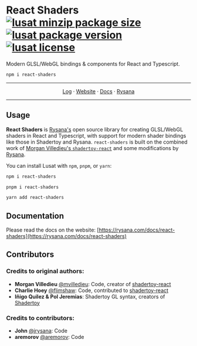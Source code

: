 # **React Shaders** [![lusat minzip package size](https://img.shields.io/bundlephobia/minzip/react-shaders?label=zipped)](https://www.npmjs.com/package/react-shaders) [![lusat package version](https://img.shields.io/npm/v/react-shaders.svg?colorB=green)](https://www.npmjs.com/package/react-shaders) [![lusat license](https://img.shields.io/npm/l/react-shaders.svg?colorB=lightgrey)](https://github.com/rysanacom/react-shaders/blob/main/LICENSE)

Modern GLSL/WebGL bindings & components for React and Typescript.

```bash
npm i react-shaders
```

<p align="center">
  <hr />
  <p align="center">
    <a href="https://rysana.com/log?topic=react-shaders">Log</a>
    ·
    <a href="https://rysana.com/docs/react-shaders">Website</a>
    ·
    <a href="https://rysana.com/docs/react-shaders">Docs</a>
    ·
    <a href="https://rysana.com">Rysana</a>
  </p>
  <hr />
</p>

## Usage

**React Shaders** is [Rysana's](https://rysana.com) open source library for creating GLSL/WebGL shaders in React and Typescript, with support for modern shader bindings like those in Shadertoy and Rysana. `react-shaders` is built on the combined work of [Morgan Villedieu's `shadertoy-react`](https://github.com/mvilledieu/shadertoy-react) and some modifications by [Rysana](https://rysana.com).

You can install Lusat with `npm`, `pnpm`, or `yarn`:

```bash
npm i react-shaders
```

```bash
pnpm i react-shaders
```

```bash
yarn add react-shaders
```

## Documentation

Please read the docs on the website: [https://rysana.com/docs/react-shaders](https://rysana.com/docs/react-shaders)

<!-- ## `<Shader />` component

The `<Shader />` component is a lightweight React component for creating responsive, full canvas shaders through WebGL to any `react-dom` app. It supports the [Shadertoy](https://www.shadertoy.com)/[Rysana](https://rysana.com/code/glsl) GLSL syntax, as well as the classic GLSL syntax, allowing you to easily copy and paste shaders from Shadertoy or Rysana Shader Playground into your applications with no need to modify the code.

It also supports a wide range of built-in uniforms like playback time, resolution, mouse position, and even phone gyroscope position, and allows you to pass custom uniforms as props.

### How it works

`<Shader />` uses WebGL on a `<canvas />` and renders a material on a full viewport quad composed of 2 triangles. The canvas size matches the CSS size of your element, by default it at `100% 100%` of your parent element size, but this can be changed by passing a custom CSS `style={}` prop to your component. It also makes sure that anything that is not used in your shader is not activated in JavaScript to avoid useless event listeners, etc. so if you don't use the `iMouse` uniform the mouse event listener will not be activated and the `iMouse` uniform will not be added and passed to your shader.

### Playground

We're working on a more direct playground for this library, but you can try out the underlying library on [Rysana Shader Playground](https://rysana.com/code/glsl) for the time being.

### How to use it

#### Basic example

```jsx
import { Shader } from 'react-shaders'

const Example = <Shader fs={fs} />
```

Example of working shader with Modern syntax:

```glsl
void mainImage(out vec4 fragColor, in vec2 fragCoord) {
  vec2 uv = fragCoord.xy/iResolution.xy;
  vec3 col = .5 + .5*cos(iTime+uv.xyx+vec3(0,2,4));
  fragColor = vec4(col,1.);
}
```

Example of working shader with classic GLSL syntax:

```glsl
void main(void) {
  vec2 uv = gl_FragCoord.xy/iResolution.xy;
  vec3 col = .5 + .5*cos(iTime+uv.xyx+vec3(0,2,4));
  gl_FragColor = vec4(col,1.);
}
```

### Available props

Here are a few built in react props you can pass to your component. Feel free to suggest more.

````ts
type Props = {
  /** Fragment shader GLSL code. */
  fs: string
  /** Vertex shader GLSL code. */
  vs?: string
  /**
   * Textures to be passed to the shader. Textures need to be squared or
   * will be automatically resized.
   *
   * Options default to:
   *
   * ```js
   * {
   *   minFilter: LinearMipMapLinearFilter,
   *   magFilter: LinearFilter,
   *   wrapS: RepeatWrapping,
   *   wrapT: RepeatWrapping,
   * }
   * ```
   *
   * See [textures in the
   * docs](https://rysana.com/docs/react-shaders#textures) for details.
   */
  textures?: TexturePropsType[]
  /**
   * Custom uniforms to be passed to the shader.
   *
   * See [custom uniforms in the
   * docs](https://rysana.com/docs/react-shaders#custom-uniforms) for
   * details.
   */
  uniforms?: Uniforms
  /**
   * Color used when clearing the canvas.
   *
   * See [the WebGL
   * docs](https://developer.mozilla.org/en-US/docs/Web/API/WebGLRenderingContext/clearColor)
   * for details.
   */
  clearColor?: Vector4
  /**
   * GLSL precision qualifier. Defaults to `'highp'`. Balance between
   * performance and quality.
   */
  precision?: 'highp' | 'lowp' | 'mediump'
  /** Custom inline style for canvas. */
  style?: CSSStyleDeclaration
  /**
   * Customize WebGL context attributes.
   *
   * See [the WebGL
   * docs](https://developer.mozilla.org/en-US/docs/Web/API/WebGLRenderingContext/getContextAttributes)
   * for details.
   */
  contextAttributes?: Record<string, unknown>
  /** Lerp value for `iMouse` built-in uniform. Must be between 0 and 1. */
  lerp?: number
  /** Device pixel ratio. */
  devicePixelRatio?: number
  /**
   * Callback for when the textures are done loading. Useful if you want
   * to do something like e.g. hide the canvas until textures are done
   * loading.
   */
  onDoneLoadingTextures?: () => void
  /** Custom callback to handle errors. Defaults to `console.error`. */
  onError?: (error: string) => void
  /** Custom callback to handle warnings. Defaults to `console.warn`. */
  onWarning?: (warning: string) => void
}
````

## Uniforms

#### Shadertoy built-ins:

Built in uniforms are uniforms that are being passed automatically to your shader without having you doing anything. You can start using every single one of them without having to do anything. We are taking care of that for you.

- `uniform float iTime` -- Shader playback time (in seconds).
- `uniform float iTimeDelta` -- Render time (in seconds).
- `uniform int iFrame` -- Shader playback frame.
- `uniform vec2 iResolution` -- Viewport resolution (in pixels).
- `uniform vec4 iDate` -- (Year, month, day, time in seconds).
- `uniform vec4 iMouse` -- Mouse pixel coords. xy: current (if MLB down), zw: click.
- `uniform sampler2D iChannel^n` -- The textures input channel you've passed; numbered in the same order as the textures passed as prop in your react component.
- `uniform vec3 iChannelResolution[n]` -- An array containing the texture channel resolution (in pixels).

#### Other built-ins:

- `uniform vec4 iDeviceOrientation` -- Raw data from [device orientation](https://developer.mozilla.org/en-US/docs/Web/API/Detecting_device_orientation) where respectively x: Alpha, y: Beta, z: Gamma and w: [window.orientation](https://developer.mozilla.org/en-US/docs/Web/API/Window/orientation).
- `#define DPR 1.0` -- The canvas device pixel ratio (1.0 by default or props.devicePixelRatio).

#### Custom uniforms:

You can add your own uniforms by passing a `uniforms` prop containing uniform objects. Here is a list of the supported uniforms and their respective formats. **_Note:_** If you want to pass multiple Vectors, Matrices, Ints, Floats, make sure to pass flat arrays as shown below.

| Type        | GLSL Type                | Uniforms values in JS                                                                                                                                                                                                                          | Read in GLSL                                    |
| ----------- | ------------------------ | ---------------------------------------------------------------------------------------------------------------------------------------------------------------------------------------------------------------------------------------------- | ----------------------------------------------- |
| `1f`        | `float`                  | `val`                                                                                                                                                                                                                                          | `uValue`                                        |
| `2f`        | `vec2`                   | `[x, y]`                                                                                                                                                                                                                                       | `uValue.xy`                                     |
| `3f`        | `vec3`                   | `[x, y, z]`                                                                                                                                                                                                                                    | `uValue.xyz`                                    |
| `4f`        | `vec4`                   | `[x, y, z, w]`                                                                                                                                                                                                                                 | `uValue.xyzw`                                   |
| `1fv`       | `float` or `float` array | `val` or `[val, val, ...]`                                                                                                                                                                                                                     | `uValue` or `uValue[n]`                         |
| `2fv`       | `vec2` or `vec2` array   | `[x, y]` or `[x, y, x, y, ...]`                                                                                                                                                                                                                | `uValue.xy` or `uValue[n].xy`                   |
| `3fv`       | `vec3` or `vec3` array   | `[x, y, z]` or `[x, y, z, x, y, z, ...]`                                                                                                                                                                                                       | `uValue.xyz` or `uValue[n].xyz`                 |
| `4fv`       | `vec4` or `vec4` array   | `[x, y, z, w]` or `[x, y, z, w, x, y, z, w ...]`                                                                                                                                                                                               | `uValue.xyzw` or `uValue[n].xyzw`               |
| `1i`        | `int`                    | `val`                                                                                                                                                                                                                                          | `uValue`                                        |
| `2i`        | `ivec2`                  | `[x, y]`                                                                                                                                                                                                                                       | `uValue.xy`                                     |
| `3i`        | `ivec3`                  | `[x, y, z]`                                                                                                                                                                                                                                    | `uValue.xyz`                                    |
| `4i`        | `ivec4`                  | `[x, y, z, w]`                                                                                                                                                                                                                                 | `uValue.xyzw`                                   |
| `1iv`       | `int` or `int` array     | `val` or `[val, val, val, ...]`                                                                                                                                                                                                                | `uValue` or `uValue[n]`                         |
| `2iv`       | `ivec2` or `ivec2` array | `[x, y]` or `[x, y, x, y, ...]`                                                                                                                                                                                                                | `uValue.xy` or `uValue[n].xy`                   |
| `3iv`       | `ivec3` or `ivec3` array | `[x, y, z]` or `[x, y, z, x, y, z, ...]`                                                                                                                                                                                                       | `uValue.xyz` or `uValue[n].xyz`                 |
| `4iv`       | `ivec4` or `ivec4` array | `[x, y, z, w]` or `[x, y, z, w, x, y, z, w ...]`                                                                                                                                                                                               | `uValue.xyzw` or `uValue[n].xyzw`               |
| `Matrix2fv` | `mat2` or `mat2` array   | `[m00, m01, m10, m11]` or `[m00, m01, m10, m11, m00, m01, m10, m11 ...]`                                                                                                                                                                       | `uValue[0->1][0->1]` or `uValue[n][0->1][0->1]` |
| `Matrix3fv` | `mat3` or `mat3` array   | `[m00, m01, m02, m10, m11, m12, m20, m21, m22]` or `[m00, m01, m02, m10, m11, m10, m12, m20, m21, m22, m00, m01, m02, m10, m11, m10, m12, m20, m21, m22 ...]`                                                                                  | `uValue[0->2][0->2]` or `uValue[n][0->2][0->2]` |
| `Matrix4fv` | `mat4` or `mat4` array   | `[m00, m01, m02, m03, m10, m11, m10, m12, m20, m21, m22, m30, m31, m32, m33]` or `[m00, m01, m02, m03, m10, m11, m10, m12, m20, m21, m22, m30, m31, m32, m33,  m00, m01, m02, m03, m10, m11, m10, m12, m20, m21, m22, m30, m31, m32, m33 ...]` | `uValue[0->3][0->3]` or `uValue[n][0->3][0->3]` |

How to do it:

```jsx
import { Shader } from 'react-shaders'

const Example = () => (
  <Shader
    fs={fs}
    uniforms={{
      // A single float
      uScrollY: { type: '1f', value: scrollY },
      // Five floats in an array
      uTestArrayFloats: {
        type: '1fv',
        value: [0.2, 0.4, 0.5, 0.5, 0.6],
      },
      // Two vec2s in an array
      uTestArrayVecs2: { type: '2fv', value: [0.2, 0.4, 0.5, 0.5] },
      // A single mat2
      uTestMatrix: {
        type: 'Matrix2fv',
        value: [0, 1, 2, 3],
      },
    }}
  />
)
```

Example of shader you could write using these custom uniforms:

```glsl
  void mainImage(out vec4 fragColor, in vec2 fragCoord) {
    // You can then directly use uScrollY, uTestMatrix, uTestArrayFloats without having to worry about anything else.
    gl_FragColor = vec4(uScrollY, uTestMatrix[0][0], uTestArrayFloats[0], uTestArrayVecs2[0].xy);
  }
```

#### Working with textures:

You can pass an array of texture objects. A callback is available and called once all the textures are done loading. Each texture gets a uniform name `iChannel{n}` following the same order that in the prop passed to the react component, you can then directly use `iChannel{n}` in your shader.

```jsx
import React from 'react'
import { LinearFilter, RepeatWrapping, Shader } from 'react-shaders'

const Example = () => (
  <Shader fs={fs} textures={[{ url: './my-texture.png' }]} />
)
```

In your shader you can directly do for example:

```glsl
void mainImage(out vec4 fragColor, in vec2 fragCoord) {
  vec2 uv = fragCoord.xy / iResolution.xy;
  vec4 texture = texture(iChannel0, uv);
  gl_FragColor = texture;
}
```

##### Texture Filtering:

By default all of your textures are being squared if they aren't, then the default Texture Filtering and Wrapping are being applied to them, using `react-shaders` you can apply your own filters. `react-shaders` contains all the WebGL texture filtering constants and texture wrapping constants. So you can easily import them in your code and make sure to pass the right one to your texture options.

**Example of optionnal texture related imports:**

```jsx
import {
  ClampToEdgeWrapping,
  LinearFilter,
  LinearMipMapLinearFilter,
  LinearMipMapNearestFilter,
  MirroredRepeatWrapping,
  NearestFilter,
  NearestMipMapLinearFilter,
  NearestMipMapNearestFilter,
  RepeatWrapping,
  Shaders,
} from 'react-shaders'
```

**Example of usage of optionnal texture filtering:**

```jsx
import React from 'react'
import { LinearFilter, RepeatWrapping, Shader } from 'react-shaders'

const Example = () => (
  <Shader
    fs={fs}
    textures={[
      {
        url: './my-texture-1.png',
        minFilter: LinearFilter,
        magFilter: LinearFilter,
        wrapS: RepeatWrapping,
        wrapT: RepeatWrapping,
      },
      {
        url: './my-texture-2.png',
        minFilter: LinearFilter,
        magFilter: LinearFilter,
        wrapS: RepeatWrapping,
        wrapT: RepeatWrapping,
      },
    ]}
  />
)
```

## What's next ordered by priority (`shadertoy-react`)

- Module Support for props IntelliSense.
- Dynamically load new texture when textures props changes.
- Add lazy loading logic with 1x 2x 3x etc. so your shader can receive `<img />` like src files.
- Add support for #define constantes in shader from prop.
- Add camera feed as a texture.
- Add support for Data texture.
- Add support for WebGL2 and GLSL 3.0.
- Add support to multi passes as Shadertoy is doing.
- Add support for Cube texture.
- Add support for keyboard uniforms / inputs.
- Add support for iChannelTime.
- ~~Add possibility to specify gl clearColor in a prop~~ v1.0.4
- ~~Add shader precision as react prop.~~ v1.0.2
- ~~Add support for classic syntax (void main(void)) etc.~~ v1.0.2
- ~~Add support for custom uniforms.~~ v1.0.1
- ~~Add props for optionnal mouse lerping.~~ v1.0.0
- ~~Add built in uniform for phone device orientation / gyroscope based effects.~~ v1.0.0
- ~~Add support for iDate.~~ v1.0.0
- ~~Add support for video textures.~~ v1.0.0
- ~~Add support for iChannelResolution.~~ v1.0.0 -->

## Contributors

### Credits to original authors:

- **Morgan Villedieu** [@mvilledieu](https://github.com/mvilledieu): Code, creator of [shadertoy-react](https://github.com/mvilledieu/shadertoy-react)
- **Charlie Hoey** [@flimshaw](https://github.com/flimshaw): Code, contributed to [shadertoy-react](https://github.com/mvilledieu/shadertoy-react)
- **Iñigo Quilez & Pol Jeremias**: Shadertoy GL syntax, creators of [Shadertoy](https://www.shadertoy.com)

### Credits to contributors:

- **John** [@jrysana](https://github.com/jrysana): Code
- **aremorov** [@aremorov](https://github.com/aremorov): Code
